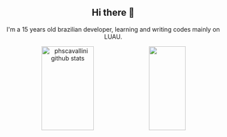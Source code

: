 <h2 align="center">Hi there 👋</h2>

<p align="center">I'm a 15 years old brazilian developer, learning and writing codes mainly on LUAU.</p>

<div align="center">  
  <img width="49%" height="195px" src="https://github-readme-stats.vercel.app/api?username=phscavallini&show_icons=true&count_private=true&hide_border=true&theme=maroongold" alt="phscavallini github stats"/> 
  <img width="41%" height="195px" src="https://github-readme-stats.vercel.app/api/top-langs/?username=phscavallini&layout=compact&hide_border=true&theme=maroongold"&count_private=true/>
</div>
